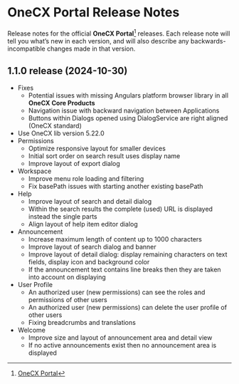 # OneCX Portal Release Notes
Release notes for the official **OneCX Portal**[^1] releases. Each release note will tell you what’s new in each version, and will also describe any backwards-incompatible changes made in that version.
## 1.1.0 release (2024-10-30)

* Fixes
    * Potential issues with missing Angulars platform browser library in all **OneCX Core Products**
    * Navigation issue with backward navigation between Applications
    * Buttons within Dialogs opened using DialogService are right aligned (OneCX standard)
* Use OneCX lib version 5.22.0
* Permissions
    * Optimize responsive layout for smaller devices
    * Initial sort order on search result uses display name
    * Improve layout of export dialog
* Workspace
    * Improve menu role loading and filtering
    * Fix basePath issues with starting another existing basePath
* Help
    * Improve layout of search and detail dialog
    * Within the search results the complete (used) URL is displayed instead the single parts
    * Align layout of help item editor dialog
* Announcement
    * Increase maximum length of content up to 1000 characters
    * Improve layout of search dialog and banner
    * Improve layout of detail dialog: display remaining characters on text fields, display icon and background color
    * If the announcement text contains line breaks then they are taken into account on displaying
* User Profile
    * An authorized user (new permissions) can see the roles and permissions of other users
    * An authorized user (new permissions) can delete the user profile of other users
    * Fixing breadcrumbs and translations
* Welcome
    * Improve size and layout of announcement area and detail view
    * If no active announcements exist then no announcement area is displayed


[^1]: [OneCX Portal](https://github.com/onecx)

